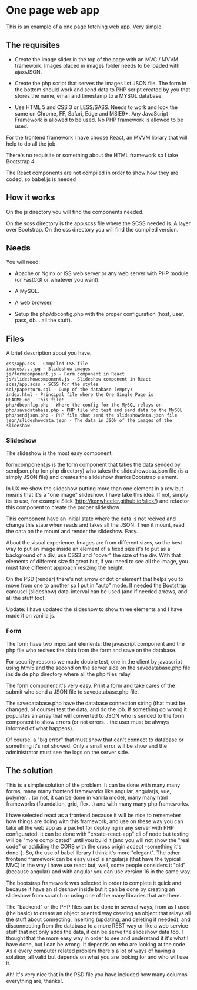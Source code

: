 # One page web app

This is an example of a one page fetching web app. Very simple.

## The requisites

- Create the image slider in the top of the page with an MVC / MVVM framework. Images placed in images folder needs to be loaded with ajax/JSON.

- Create the php script that serves the images list JSON file. The form in the bottom should work and send data to PHP script created by you that stores the name, email and timestamp to a MYSQL database.

- Use HTML 5 and CSS 3 or LESS/SASS.  Needs to work and look the same on Chrome, FF, Safari, Edge and MSIE9+. Any JavaScript Framework is allowed to be used. No PHP framework is allowed to be used.

For the frontend framework I have choose React, an MVVM library that will help to do all the job.

There's no requisite or something about the HTML framework so I take Bootstrap 4.

The React components are not compiled in order to show how they are coded, so babel.js is needed

## How it works

On the js directory you will find the components needed.

On the scss directory is the app.scss file where the SCSS needed is. A layer over Bootstrap. On the css directory you will find the compiled version.

## Needs

You will need:

- Apache or Nginx or ISS web server or any web server with PHP module (or FastCGI or whatever you want).

- A MySQL.

- A web browser.

- Setup the php/dbconfig.php with the proper configuration (host, user, pass, db... all the stuff).

## Files

A brief description about you have.

```
css/app.css - Compiled CSS file
images/...jpg - Slideshow images
js/formcomponent.js - Form component in React
js/slideshowcomponent.js - Slideshow component in React
scss/app.scss - SCSS for the styles
sql/paperturn.sql - Dump of the database (empty)
index.html - Principal file where the One Single Page is
README.md - This file!
php/dbconfig.php - Where the config for the MySQL relays on
php/savedatabase.php - PHP file who test and send data to the MySQL
php/sendjson.php - PHP file that send the slideshowdata.json file
json/slideshowdata.json - The data in JSON of the images of the slideshow
```

### Slideshow

The slideshow is the most easy component.

formcomponent.js is the form component that takes the data sended by sendjson.php (on php directory) who takes the slideshowdata.json file (is a simply JSON file) and creates the slideshow thanks Bootstrap element.

In UX we show the slideshow putting more than one element in a row but means that it's a "one image" slideshow. I have take this idea. If not, simply its to use, for example Slick (http://kenwheeler.github.io/slick/) and refactor this component to create the proper slideshow.

This component have an initial state where the data is not recived and change this state when reads and takes all the JSON. Then it mount, read the data on the mount and render the slideshow. Easy.

About the visual experience. Images are from different sizes, so the best way to put an image inside an element of a fixed size it's to put as a background of a div, use CSS3 and "cover" the size of the div. With that elements of different size fit great but, if you need to see all the image, you must take different approach resizing the height.

On the PSD (render) there's not arrow or dot or element that helps you to move from one to another so I put in "auto" mode. If needed the Bootstrap carousel (slideshow) data-interval can be used (and if needed arrows, and all the stuff too).

Update: I have updated the slideshow to show three elements and I have made it on vanilla js.

### Form

The form have two important elements: the javascript component and the php file who recives the data from the form and save on the database.

For security reasons we made double test, one in the client by javascript using html5 and the second on the server side on the savedatabase.php file inside de php directory where all the php files relay.

The form component it's very easy. Print a form and take cares of the submit who send a JSON file to savedatabase.php file.

The savedatabase.php have the database connection string (that must be changed, of course) test the data, and do the job. If something go wrong it populates an array that will converted to JSON who is sended to the form component to show errors (or not errors... the user must be always informed of what happens).

Of course, a "big error" that must show that can't connect to database or something it's not showed. Only a small error will be show and the administrator must see the logs on the server side.

## The solution

This is a simple solution of the problem. It can be done with many many forms, many many frontend frameworks like angular, angularjs, vue, polymer... (or not, it can be done in vanilla mode), many many html frameworks (foundation, grid, flex...) and with many many php frameworks.

I have selected react as a frontend because it will be nice to rememeber how things are doing with this framework, and use on these way you can take all the web app as a packet for deploying in any server with PHP configurated. It can be done with "create-react-app" cli of node but testing will be "more complicated" until you build it (and you will not show the "real code" or addiding the CORS with the cross origin accept -something it's done-). So, the use of babel library I think it's more "elegant". The other frontend framework can be easy used is angularjs (that have the typical MVC) in the way I have use react but, well, some people considers it "old" (because angular) and with angular you can use version 16 in the same way.

The bootstrap framework was selected in order to complete it quick and because it have an slideshow inside but it can be done by creating an slideshow from scratch or using one of the many libraries that are there.

The "backend" or the PHP files can be done in several ways, from as I used (the basic) to create an object oriented way creating an object that relays all the stuff about connecting, inserting (updating, and deleting if needed), and disconnecting from the database to a more REST way or like a web service stuff that not only adds the data, it can be serve the slideshow data too. I thought that the more easy way in order to see and understand it it's what I have done, but I can be wrong. It depends on who are looking at the code. As a every computer related problem there's a lot of ways of having a solution, all valid but depends on what you are looking for and who will use it.

Ah! It's very nice that in the PSD file you have included how many columns everything are, thanks!.

